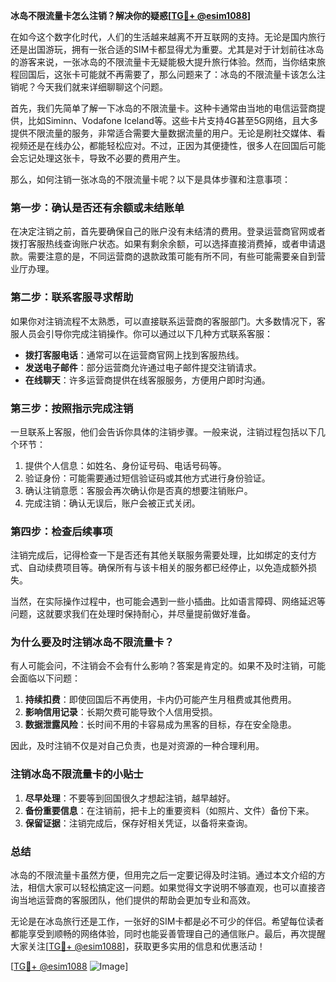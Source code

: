 **冰岛不限流量卡怎么注销？解决你的疑惑[[TG💪+ @esim1088](https://t.me/s/esim1088)]**

在如今这个数字化时代，人们的生活越来越离不开互联网的支持。无论是国内旅行还是出国游玩，拥有一张合适的SIM卡都显得尤为重要。尤其是对于计划前往冰岛的游客来说，一张冰岛的不限流量卡无疑能极大提升旅行体验。然而，当你结束旅程回国后，这张卡可能就不再需要了，那么问题来了：冰岛的不限流量卡该怎么注销呢？今天我们就来详细聊聊这个问题。

首先，我们先简单了解一下冰岛的不限流量卡。这种卡通常由当地的电信运营商提供，比如Siminn、Vodafone Iceland等。这些卡片支持4G甚至5G网络，且大多提供不限流量的服务，非常适合需要大量数据流量的用户。无论是刷社交媒体、看视频还是在线办公，都能轻松应对。不过，正因为其便捷性，很多人在回国后可能会忘记处理这张卡，导致不必要的费用产生。

那么，如何注销一张冰岛的不限流量卡呢？以下是具体步骤和注意事项：

### **第一步：确认是否还有余额或未结账单**
在决定注销之前，首先要确保自己的账户没有未结清的费用。登录运营商官网或者拨打客服热线查询账户状态。如果有剩余余额，可以选择直接消费掉，或者申请退款。需要注意的是，不同运营商的退款政策可能有所不同，有些可能需要亲自到营业厅办理。

### **第二步：联系客服寻求帮助**
如果你对注销流程不太熟悉，可以直接联系运营商的客服部门。大多数情况下，客服人员会引导你完成注销操作。你可以通过以下几种方式联系客服：
- **拨打客服电话**：通常可以在运营商官网上找到客服热线。
- **发送电子邮件**：部分运营商允许通过电子邮件提交注销请求。
- **在线聊天**：许多运营商提供在线客服服务，方便用户即时沟通。

### **第三步：按照指示完成注销**
一旦联系上客服，他们会告诉你具体的注销步骤。一般来说，注销过程包括以下几个环节：
1. 提供个人信息：如姓名、身份证号码、电话号码等。
2. 验证身份：可能需要通过短信验证码或其他方式进行身份验证。
3. 确认注销意愿：客服会再次确认你是否真的想要注销账户。
4. 完成注销：确认无误后，账户会被正式关闭。

### **第四步：检查后续事项**
注销完成后，记得检查一下是否还有其他关联服务需要处理，比如绑定的支付方式、自动续费项目等。确保所有与该卡相关的服务都已经停止，以免造成额外损失。

当然，在实际操作过程中，也可能会遇到一些小插曲。比如语言障碍、网络延迟等问题，这就要求我们在处理时保持耐心，并尽量提前做好准备。

### **为什么要及时注销冰岛不限流量卡？**
有人可能会问，不注销会不会有什么影响？答案是肯定的。如果不及时注销，可能会面临以下问题：
1. **持续扣费**：即使回国后不再使用，卡内仍可能产生月租费或其他费用。
2. **影响信用记录**：长期欠费可能导致个人信用受损。
3. **数据泄露风险**：长时间不用的卡容易成为黑客的目标，存在安全隐患。

因此，及时注销不仅是对自己负责，也是对资源的一种合理利用。

### **注销冰岛不限流量卡的小贴士**
1. **尽早处理**：不要等到回国很久才想起注销，越早越好。
2. **备份重要信息**：在注销前，把卡上的重要资料（如照片、文件）备份下来。
3. **保留证据**：注销完成后，保存好相关凭证，以备将来查询。

### **总结**
冰岛的不限流量卡虽然方便，但用完之后一定要记得及时注销。通过本文介绍的方法，相信大家可以轻松搞定这一问题。如果觉得文字说明不够直观，也可以直接咨询当地运营商的客服团队，他们提供的帮助会更加专业和高效。

无论是在冰岛旅行还是工作，一张好的SIM卡都是必不可少的伴侣。希望每位读者都能享受到顺畅的网络体验，同时也能妥善管理自己的通信账户。最后，再次提醒大家关注[[TG💪+ @esim1088](https://t.me/s/esim1088)]，获取更多实用的信息和优惠活动！

[[TG💪+ @esim1088](https://t.me/s/esim1088) ![Image](https://i.postimg.cc/4NQfJmqS/Snipaste-2025-05-13-00-14-12.png)]